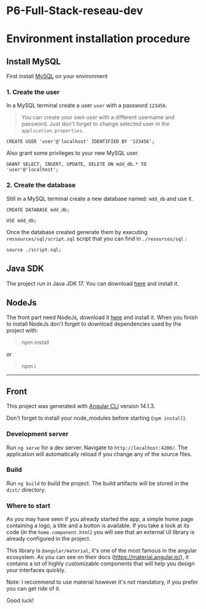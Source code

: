 # P6-Full-Stack-reseau-dev


# Environment installation procedure

## Install MySQL

First install [MySQL](https://www.mysql.com/fr/) on your environment

### 1. Create the user
In a MySQL terminal create a user `user` with a password `123456`.
> You can create your own user with a different username and password. Just don't forget to change selected user in the `application.properties`.
```mysql
CREATE USER 'user'@'localhost' IDENTIFIED BY '123456';
```
Also grant some privileges to your new MySQL user.
```mysql
GRANT SELECT, INSERT, UPDATE, DELETE ON mdd_db.* TO 'user'@'localhost';
```

### 2. Create the database
Still in a MySQL terminal create a new database named: `mdd_db` and use it.
````mysql
CREATE DATABASE mdd_db;
````
````mysql
USE mdd_db;
````
Once the database created generate them by executing `ressources/sql/script.sql` script that you can find in `./resources/sql` :
```mysql
source ./script.sql;
```

## Java SDK

The project run in Java JDK 17. You can download [here](https://www.oracle.com/fr/java/technologies/downloads/#jdk17-windows) and install it.

## NodeJs

The front part need NodeJs, download it [here](https://nodejs.org/en/download/current) and install it.
When you finish to install NodeJs don't forget to download dependencies used by the project with:
> npm install

or
> npm i

---

## Front

This project was generated with [Angular CLI](https://github.com/angular/angular-cli) version 14.1.3.

Don't forget to install your node_modules before starting (`npm install`).

### Development server

Run `ng serve` for a dev server. Navigate to `http://localhost:4200/`. The application will automatically reload if you change any of the source files.

### Build

Run `ng build` to build the project. The build artifacts will be stored in the `dist/` directory.

### Where to start

As you may have seen if you already started the app, a simple home page containing a logo, a title and a button is available. If you take a look at its code (in the `home.component.html`) you will see that an external UI library is already configured in the project.

This library is `@angular/material`, it's one of the most famous in the angular ecosystem. As you can see on their docs (https://material.angular.io/), it contains a lot of highly customizable components that will help you design your interfaces quickly.

Note: I recommend to use material however it's not mandatory, if you prefer you can get ride of it.

Good luck!
